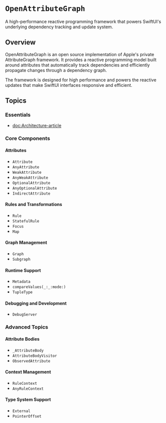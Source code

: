# ``OpenAttributeGraph``

A high-performance reactive programming framework that powers SwiftUI's underlying dependency tracking and update system.

## Overview

OpenAttributeGraph is an open source implementation of Apple's private AttributeGraph framework. It provides a reactive programming model built around attributes that automatically track dependencies and efficiently propagate changes through a dependency graph.

The framework is designed for high performance and powers the reactive updates that make SwiftUI interfaces responsive and efficient.

## Topics

### Essentials

- <doc:Architecture-article>

### Core Components

#### Attributes
- ``Attribute``
- ``AnyAttribute``
- ``WeakAttribute``
- ``AnyWeakAttribute``
- ``OptionalAttribute``
- ``AnyOptionalAttribute``
- ``IndirectAttribute``

#### Rules and Transformations
- ``Rule``
- ``StatefulRule``
- ``Focus``
- ``Map``

#### Graph Management
- ``Graph``
- ``Subgraph``

#### Runtime Support
- ``Metadata``
- ``compareValues(_:_:mode:)``
- ``TupleType``

#### Debugging and Development
- ``DebugServer``

### Advanced Topics

#### Attribute Bodies
- ``_AttributeBody``
- ``AttributeBodyVisitor``
- ``ObservedAttribute``

#### Context Management
- ``RuleContext``
- ``AnyRuleContext``

#### Type System Support
- ``External``
- ``PointerOffset``
